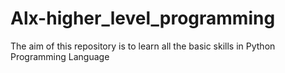 # Alx-higher_level_programming

The aim of this repository is to learn all the basic skills in Python Programming Language
